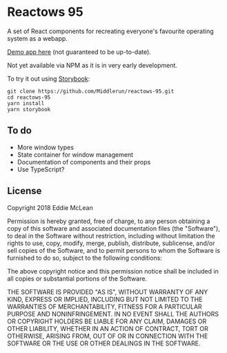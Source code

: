 # Reactows 95

A set of React components for recreating everyone's favourite operating system as a webapp.

[Demo app here](https://reactows-95-demo.herokuapp.com/) (not guaranteed to be up-to-date).

Not yet available via NPM as it is in very early development.

To try it out using [Storybook](https://storybook.js.org/):

```
git clone https://github.com/Middlerun/reactows-95.git
cd reactows-95
yarn install
yarn storybook
```

## To do

- More window types
- State container for window management
- Documentation of components and their props
- Use TypeScript?

## License

Copyright 2018 Eddie McLean

Permission is hereby granted, free of charge, to any person obtaining a copy of this software and associated documentation files (the "Software"), to deal in the Software without restriction, including without limitation the rights to use, copy, modify, merge, publish, distribute, sublicense, and/or sell copies of the Software, and to permit persons to whom the Software is furnished to do so, subject to the following conditions:

The above copyright notice and this permission notice shall be included in all copies or substantial portions of the Software.

THE SOFTWARE IS PROVIDED "AS IS", WITHOUT WARRANTY OF ANY KIND, EXPRESS OR IMPLIED, INCLUDING BUT NOT LIMITED TO THE WARRANTIES OF MERCHANTABILITY, FITNESS FOR A PARTICULAR PURPOSE AND NONINFRINGEMENT. IN NO EVENT SHALL THE AUTHORS OR COPYRIGHT HOLDERS BE LIABLE FOR ANY CLAIM, DAMAGES OR OTHER LIABILITY, WHETHER IN AN ACTION OF CONTRACT, TORT OR OTHERWISE, ARISING FROM, OUT OF OR IN CONNECTION WITH THE SOFTWARE OR THE USE OR OTHER DEALINGS IN THE SOFTWARE.
